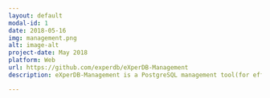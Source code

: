 ```yaml
---
layout: default
modal-id: 1
date: 2018-05-16
img: management.png
alt: image-alt
project-date: May 2018
platform: Web
url: https://github.com/experdb/eXperDB-Management
description: eXperDB-Management is a PostgreSQL management tool(for efficient operation and management). Use backup settings and periodic scheduling to prepare for system failures, grant access to the system, and view backup and access control history. It also provides data encryption for information protection.

---
```

